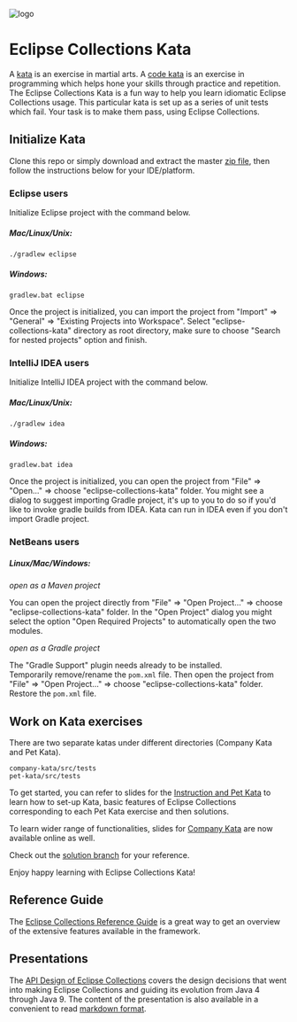 ![logo]

Eclipse Collections Kata 
========================
A [kata](https://en.wikipedia.org/wiki/Kata) is an exercise in martial arts. 
A [code kata](http://codekata.com/) is an exercise in programming which helps hone your skills through practice and repetition. 
The Eclipse Collections Kata is a fun way to help you learn idiomatic Eclipse Collections usage. 
This particular kata is set up as a series of unit tests which fail. 
Your task is to make them pass, using Eclipse Collections.

Initialize Kata
---------------
Clone this repo or simply download and extract the master [zip file](https://github.com/eclipse/eclipse-collections-kata/archive/master.zip), 
then follow the instructions below for your IDE/platform. 


### Eclipse users

Initialize Eclipse project with the command below. 

##### Mac/Linux/Unix:
```
./gradlew eclipse
```

##### Windows:
```
gradlew.bat eclipse
```
Once the project is initialized, 
you can import the project from "Import" => "General" => "Existing Projects into Workspace". 
Select "eclipse-collections-kata" directory as root directory, 
make sure to choose "Search for nested projects" option and finish.
### IntelliJ IDEA users

Initialize IntelliJ IDEA project with the command below. 

##### Mac/Linux/Unix:
```
./gradlew idea
```

##### Windows:
```
gradlew.bat idea
```

Once the project is initialized, 
you can open the project from "File" => "Open..." => choose "eclipse-collections-kata" folder. 
You might see a dialog to suggest importing Gradle project, it's up to you to do so if you'd like to invoke gradle builds from IDEA.
Kata can run in IDEA even if you don't import Gradle project.

### NetBeans users

##### Linux/Mac/Windows:

_open as a Maven project_

You can open the project directly from "File" => "Open Project..." => choose "eclipse-collections-kata" folder.
In the "Open Project" dialog you might select the option "Open Required Projects" to automatically open the two modules.

_open as a Gradle project_

The "Gradle Support" plugin needs already to be installed.<br>
Temporarily remove/rename the `pom.xml` file. Then open the project from "File" => "Open Project..." => choose "eclipse-collections-kata" folder.<br>
Restore the `pom.xml` file.

Work on Kata exercises
----------------------
There are two separate katas under different directories (Company Kata and Pet Kata).

```
company-kata/src/tests
pet-kata/src/tests
```

To get started, you can refer to slides for the [Instruction and Pet Kata](http://eclipse.github.io/eclipse-collections-kata/) to learn how to set-up Kata, basic features of Eclipse Collections corresponding to each Pet Kata exercise and then solutions. 

To learn wider range of functionalities, slides for [Company Kata](http://eclipse.github.io/eclipse-collections-kata/company-kata) are now available online as well. 

Check out the [solution branch](https://github.com/eclipse/eclipse-collections-kata/tree/solutions) for your reference.

Enjoy happy learning with Eclipse Collections Kata!


Reference Guide
---------------
The [Eclipse Collections Reference Guide](https://github.com/eclipse/eclipse-collections/blob/master/docs/guide.md) is a great way to get an overview of the extensive features available in the framework.


Presentations
-------------
The [API Design of Eclipse Collections](http://eclipse.github.io/eclipse-collections-kata/api-design) covers the design 
decisions that went into making Eclipse Collections and guiding its evolution from Java 4 through Java 9. 
The content of the presentation is also available in a convenient to read [markdown format](https://github.com/eclipse/eclipse-collections-kata/blob/master/docs/api-design/slides.md). 


[logo]:https://github.com/eclipse/eclipse-collections/blob/master/artwork/eclipse-collections-logo.png
